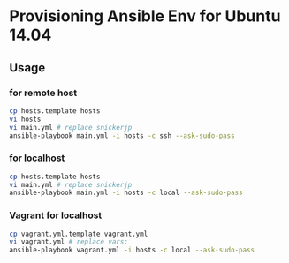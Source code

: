 # Provisioning Ansible Env for Ubuntu 14.04

## Usage

### for remote host
```bash
cp hosts.template hosts
vi hosts
vi main.yml # replace snickerjp
ansible-playbook main.yml -i hosts -c ssh --ask-sudo-pass
```

### for localhost
```bash
cp hosts.template hosts
vi main.yml # replace snickerjp
ansible-playbook main.yml -i hosts -c local --ask-sudo-pass
```

### Vagrant for localhost
```bash
cp vagrant.yml.template vagrant.yml
vi vagrant.yml # replace vars:
ansible-playbook vagrant.yml -i hosts -c local --ask-sudo-pass
```

